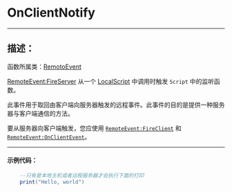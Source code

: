 # OnClientNotify
-----------------------------------------------------------------------------------------
## 描述：

函数所属类：[RemotoEvent](/Api/Classes/Script/RemoteEvent.md)

[RemoteEvent:FireServer](/Api/Classes/Script/RemoteEvent_F/FireServer.md) 从一个 [LocalScript](/Api/Classes/Script/LocalScript.md) 中调用时触发 `Script` 中的监听函数。

此事件用于取回由客户端向服务器触发的远程事件。此事件的目的是提供一种服务器与客户端通信的方法。

要从服务器向客户端触发，您应使用 [`RemoteEvent:FireClient`](/Api/Classes/Script/RemoteEvent_F/FireClient.md) 和 [`RemoteEvent:OnClientEvent`](/Api/Classes/Script/RemoteEvent_F/OnClientEvent.md)。

-----------------------------------------------------------------------------------------
#### 示例代码：

```lua
	--只有是本地主机或者远程服务器才会执行下面的打印
	print("Hello, world")
```